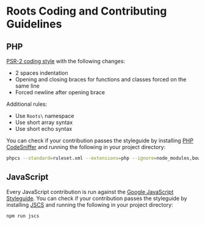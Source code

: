 # Roots Coding and Contributing Guidelines

## PHP

[PSR-2 coding style](https://github.com/php-fig/fig-standards/blob/master/accepted/PSR-2-coding-style-guide.md) with the following changes:

* 2 spaces indentation
* Opening and closing braces for functions and classes forced on the same line
* Forced newline after opening brace

Additional rules:

* Use `Roots\` namespace
* Use short array syntax
* Use short echo syntax

You can check if your contribution passes the styleguide by installing [PHP CodeSniffer](https://github.com/squizlabs/PHP_CodeSniffer) and running the following in your project directory:

```bash
phpcs --standard=ruleset.xml --extensions=php --ignore=node_modules,bower_components,vendor -n -s .
```

## JavaScript

Every JavaScript contribution is run against the [Google JavaScript Styleguide](https://google-styleguide.googlecode.com/svn/trunk/javascriptguide.xml). You can check if your contribution passes the styleguide by installing [JSCS](http://jscs.info/) and running the following in your project directory:

```bash
npm run jscs
```
